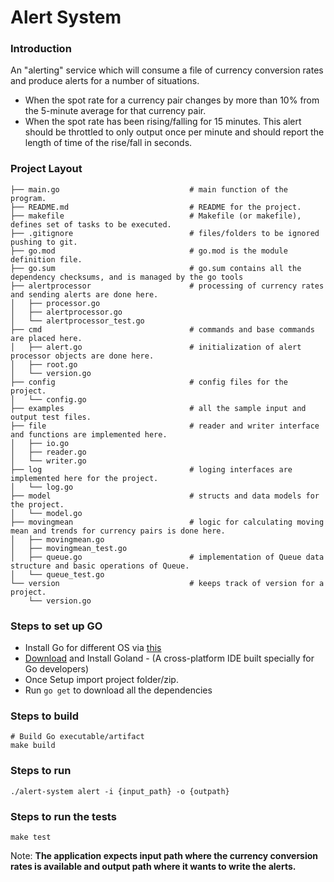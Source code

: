 # Alert System

### Introduction

An "alerting" service which will consume a file of currency conversion rates and produce alerts for a number of situations.

- When the spot rate for a currency pair changes by more than 10% from the 5-minute average for that currency pair.
- When the spot rate has been rising/falling for 15 minutes. This alert should be
  throttled to only output once per minute and should report the length of time of the rise/fall in seconds.
  
### Project Layout

```
├── main.go                             # main function of the program.
├── README.md                           # README for the project.
├── makefile                            # Makefile (or makefile), defines set of tasks to be executed.
├── .gitignore                          # files/folders to be ignored pushing to git.
├── go.mod                              # go.mod is the module definition file.
├── go.sum                              # go.sum contains all the dependency checksums, and is managed by the go tools
├── alertprocessor                      # processing of currency rates and sending alerts are done here.
│   ├── processor.go
│   ├── alertprocessor.go
│   └── alertprocessor_test.go
├── cmd                                 # commands and base commands are placed here.
│   ├── alert.go                        # initialization of alert processor objects are done here.
│   ├── root.go
│   └── version.go
├── config                              # config files for the project.
│   └── config.go
├── examples                            # all the sample input and output test files.
├── file                                # reader and writer interface and functions are implemented here.
│   ├── io.go
│   ├── reader.go
│   └── writer.go
├── log                                 # loging interfaces are implemented here for the project.
│   └── log.go
├── model                               # structs and data models for the project.
│   └── model.go
├── movingmean                          # logic for calculating moving mean and trends for currency pairs is done here.
│   ├── movingmean.go
│   ├── movingmean_test.go
│   ├── queue.go                        # implementation of Queue data structure and basic operations of Queue.
│   └── queue_test.go
└── version                             # keeps track of version for a project. 
    └── version.go
```
  
### Steps to set up GO

- Install Go for different OS via [this](https://golang.org/doc/install)
- [Download](https://www.jetbrains.com/go/download/download-thanks.html) and Install Goland - (A cross-platform IDE built specially for Go developers)
- Once Setup import project folder/zip.
- Run `go get` to download all the dependencies

### Steps to build

```
# Build Go executable/artifact
make build
```

### Steps to run

```
./alert-system alert -i {input_path} -o {outpath}
```

### Steps to run the tests

`make test`

Note: **The application expects input path where the currency conversion rates is available
and output path where it wants to write the alerts.**

  
  

